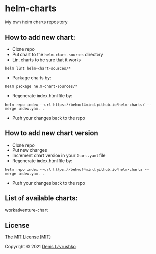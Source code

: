 # helm-charts
My own helm charts repository

## How to add new chart:
- Clone repo
- Put chart to the `helm-chart-sources` directory
- Lint charts to be sure that it works
```shell
helm lint helm-chart-sources/*
```
- Package charts by:
```shell
helm package helm-chart-sources/*
```  
- Regenerate index.html file by:
```shell
helm repo index --url https://behoof4mind.github.io/helm-charts/ --merge index.yaml .
```
- Push your changes back to the repo

## How to add new chart version
- Clone repo
- Put new changes
- Increment chart version in your `Chart.yaml` file
- Regenerate index.html file by:
```shell
helm repo index --url https://behoof4mind.github.io/helm-charts --merge index.yaml .
```
- Push your changes back to the repo

## List of available charts:

[workadventure-chart](./helm-chart-sources/workadventure-chart/README.md)

## License

[The MIT License (MIT)](LICENSE)

Copyright © 2021 [Denis Lavrushko](https://dlavrushko.de)